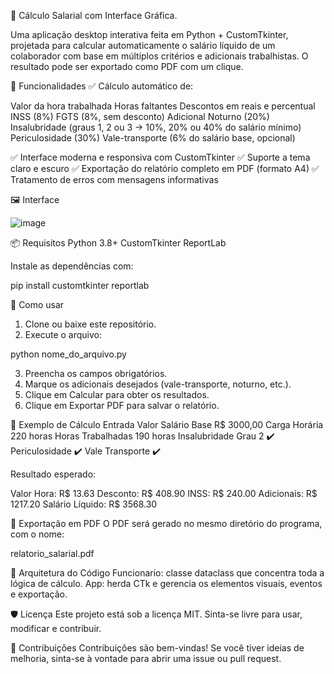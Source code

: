 💼 Cálculo Salarial com Interface Gráfica.

Uma aplicação desktop interativa feita em Python + CustomTkinter, projetada para calcular automaticamente o salário líquido de um colaborador com base em múltiplos critérios e adicionais trabalhistas. O resultado pode ser exportado como PDF com um clique.

📌 Funcionalidades
✅ Cálculo automático de:

Valor da hora trabalhada
Horas faltantes
Descontos em reais e percentual
INSS (8%)
FGTS (8%, sem desconto)
Adicional Noturno (20%)
Insalubridade (graus 1, 2 ou 3 → 10%, 20% ou 40% do salário mínimo)
Periculosidade (30%)
Vale-transporte (6% do salário base, opcional)

✅ Interface moderna e responsiva com CustomTkinter
✅ Suporte a tema claro e escuro
✅ Exportação do relatório completo em PDF (formato A4)
✅ Tratamento de erros com mensagens informativas

🖼️ Interface

![image](https://github.com/user-attachments/assets/14a7f675-d53d-45b3-99f3-d26475bce7da)

📦 Requisitos
Python 3.8+
CustomTkinter
ReportLab

Instale as dependências com:

pip install customtkinter reportlab

🚀 Como usar
1. Clone ou baixe este repositório.
2. Execute o arquivo:

python nome_do_arquivo.py

3. Preencha os campos obrigatórios.
4. Marque os adicionais desejados (vale-transporte, noturno, etc.).
5. Clique em Calcular para obter os resultados.
6. Clique em Exportar PDF para salvar o relatório.

🧮 Exemplo de Cálculo
Entrada	                                Valor
Salário Base	                          R$ 3000,00
Carga Horária	                          220 horas
Horas Trabalhadas	                      190 horas
Insalubridade                           Grau 2	✔️
Periculosidade	                        ✔️
Vale Transporte	                        ✔️

Resultado esperado:

Valor Hora: R$ 13.63
Desconto: R$ 408.90
INSS: R$ 240.00
Adicionais: R$ 1217.20
Salário Líquido: R$ 3568.30

📄 Exportação em PDF
O PDF será gerado no mesmo diretório do programa, com o nome:

relatorio_salarial.pdf

🔧 Arquitetura do Código
Funcionario: classe dataclass que concentra toda a lógica de cálculo.
App: herda CTk e gerencia os elementos visuais, eventos e exportação.

🛡️ Licença
Este projeto está sob a licença MIT.
Sinta-se livre para usar, modificar e contribuir.

🤝 Contribuições
Contribuições são bem-vindas!
Se você tiver ideias de melhoria, sinta-se à vontade para abrir uma issue ou pull request.
